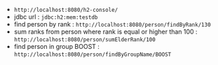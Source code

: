 - `http://localhost:8080/h2-console/`
- jdbc url : `jdbc:h2:mem:testdb`
- find person by rank : `http://localhost:8080/person/findByRank/130`
- sum ranks from person where rank is equal or higher than 100 : `http://localhost:8080/person/sumElderRank/100`
- find person in group BOOST : `http://localhost:8080/person/findByGroupName/BOOST`
